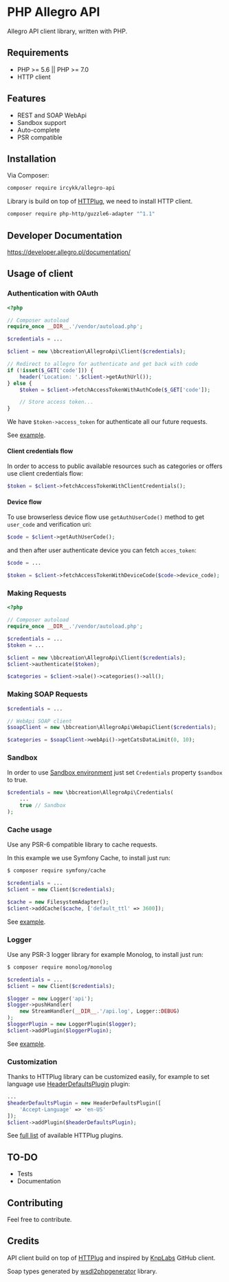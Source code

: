 # PHP Allegro API

Allegro API client library, written with PHP.

## Requirements
* PHP >= 5.6 || PHP >= 7.0
* HTTP client

## Features
* REST and SOAP WebApi
* Sandbox support
* Auto-complete
* PSR compatible

## Installation

Via Composer:

```bash
composer require ircykk/allegro-api
```

Library is build on top of [HTTPlug](http://httplug.io/), we need to install HTTP client.

```bash
composer require php-http/guzzle6-adapter "^1.1"
```

## Developer Documentation
https://developer.allegro.pl/documentation/

## Usage of client

### Authentication with OAuth

```php
<?php

// Composer autoload
require_once __DIR__.'/vendor/autoload.php';

$credentials = ...

$client = new \bbcreation\AllegroApi\Client($credentials);

// Redirect to allegro for authenticate and get back with code
if (!isset($_GET['code'])) {
    header('Location: '.$client->getAuthUrl());
} else {
    $token = $client->fetchAccessTokenWithAuthCode($_GET['code']);

    // Store access token...
}
```

We have `$token->access_token` for authenticate all our future requests.

See [example](examples/authentication.php).

#### Client credentials flow 

In order to access to public available resources such as categories or offers use client credentials flow:
```php
$token = $client->fetchAccessTokenWithClientCredentials();
```

#### Device flow 

To use browserless device flow use `getAuthUserCode()` method to get `user_code` and verification uri:
```php
$code = $client->getAuthUserCode();
```
and then after user authenticate device you can fetch `acces_token`:
```php
$code = ...

$token = $client->fetchAccessTokenWithDeviceCode($code->device_code);
```

### Making Requests

```php
<?php

// Composer autoload
require_once __DIR__.'/vendor/autoload.php';

$credentials = ...
$token = ...

$client = new \bbcreation\AllegroApi\Client($credentials);
$client->authenticate($token);

$categories = $client->sale()->categories()->all();
```

### Making SOAP Requests

```php
$credentials = ...

// WebApi SOAP client
$soapClient = new \bbcreation\AllegroApi\WebapiClient($credentials);

$categories = $soapClient->webApi()->getCatsDataLimit(0, 10);
```

### Sandbox

In order to use [Sandbox environment](https://allegro.pl.allegrosandbox.pl/) just set `Credentials` property `$sandbox` to true.
```php
$credentials = new \bbcreation\AllegroApi\Credentials(
    ...
    true // Sandbox
);
```

### Cache usage
Use any PSR-6 compatible library to cache requests.

In this example we use Symfony Cache, to install just run:
```bash
$ composer require symfony/cache
```

```php
$credentials = ...
$client = new Client($credentials);

$cache = new FilesystemAdapter();
$client->addCache($cache, ['default_ttl' => 3600]);
```
See [example](examples/cache.php).

### Logger
Use any PSR-3 logger library for example Monolog, to install just run:
```bash
$ composer require monolog/monolog
```

```php
$credentials = ...
$client = new Client($credentials);

$logger = new Logger('api');
$logger->pushHandler(
    new StreamHandler(__DIR__.'/api.log', Logger::DEBUG)
);
$loggerPlugin = new LoggerPlugin($logger);
$client->addPlugin($loggerPlugin);
```
See [example](examples/log.php).

### Customization
Thanks to HTTPlug library can be customized easily, for example to set language use [HeaderDefaultsPlugin](http://docs.php-http.org/en/latest/plugins/headers.html) plugin:
```php
...
$headerDefaultsPlugin = new HeaderDefaultsPlugin([
    'Accept-Language' => 'en-US'
]);
$client->addPlugin($headerDefaultsPlugin);
```
See [full list](http://docs.php-http.org/en/latest/plugins/index.html) of available HTTPlug plugins.

## TO-DO
* Tests
* Documentation

## Contributing
Feel free to contribute.

## Credits
API client build on top of [HTTPlug](http://httplug.io/) and inspired by [KnpLabs](https://github.com/KnpLabs/) GitHub client.

Soap types generated by [wsdl2phpgenerator](https://github.com/wsdl2phpgenerator/wsdl2phpgenerator) library.